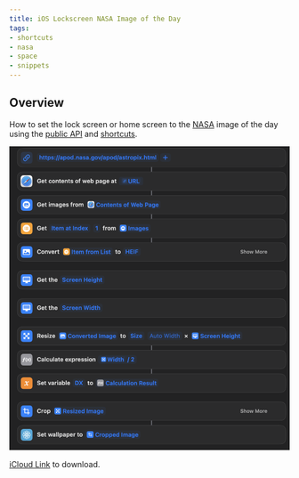 ```yaml
---
title: iOS Lockscreen NASA Image of the Day
tags:
- shortcuts
- nasa
- space
- snippets
---
```


## Overview

How to set the lock screen or home screen to the [NASA](https://www.nasa.gov) image of the day using the [public API](https://data.nasa.gov/Space-Science/Astronomy-Picture-of-the-Day-API/ez2w-t8ua) and [shortcuts](https://apps.apple.com/us/app/shortcuts/id915249334).

![](/attachments/shortcuts-nasa-overview.webp)

[iCloud Link](https://www.icloud.com/shortcuts/f3cc2b5108c54ffeaf4299fe5ed702b3) to download.
